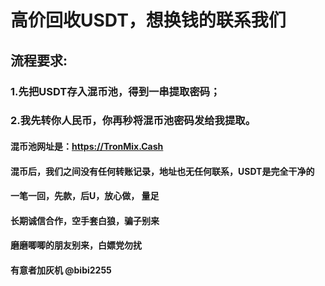 # 高价回收USDT，想换钱的联系我们

## 流程要求:
### 1.先把USDT存入混币池，得到一串提取密码；
### 2.我先转你人民币，你再秒将混币池密码发给我提取。

#### 混币池网址是：https://TronMix.Cash

#### 混币后，我们之间没有任何转账记录，地址也无任何联系，USDT是完全干净的

#### 一笔一回，先款，后U，放心做， 量足
#### 长期诚信合作，空手套白狼，骗子别来
#### 磨磨唧唧的朋友别来，白嫖党勿扰
#### 有意者加灰机 @bibi2255
